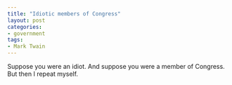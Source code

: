 ```yaml
---
title: "Idiotic members of Congress"
layout: post
categories:
- government
tags:
- Mark Twain
---
```


Suppose you were an idiot. And suppose you were a member of Congress. But then I repeat myself.